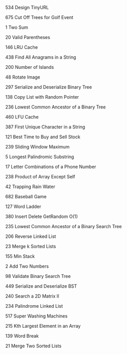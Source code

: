 


534 Design TinyURL

675 Cut Off Trees for Golf Event

1 Two Sum

20 Valid Parentheses

146 LRU Cache

438 Find All Anagrams in a String

200 Number of Islands

48 Rotate Image

297 Serialize and Deserialize Binary Tree

138 Copy List with Random Pointer

236 Lowest Common Ancestor of a Binary Tree

460 LFU Cache

387 First Unique Character in a String

121 Best Time to Buy and Sell Stock

239 Sliding Window Maximum

5 Longest Palindromic Substring

17 Letter Combinations of a Phone Number

238 Product of Array Except Self

42 Trapping Rain Water

682 Baseball Game

127 Word Ladder

380 Insert Delete GetRandom O(1)

235 Lowest Common Ancestor of a Binary Search Tree

206 Reverse Linked List

23 Merge k Sorted Lists

155 Min Stack

2 Add Two Numbers

98 Validate Binary Search Tree

449 Serialize and Deserialize BST

240 Search a 2D Matrix II

234 Palindrome Linked List

517 Super Washing Machines

215 Kth Largest Element in an Array

139 Word Break

21 Merge Two Sorted Lists
